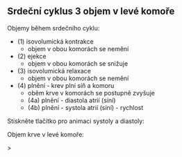 <div class="w3-row">
<div class="w3-col s12 l4">

## Srdeční cyklus 3 objem v levé komoře

Objemy během srdečního cyklu:


- (1) isovolumická kontrakce 
    - objem v obou komorách se nemění       
- (2) ejekce
    - objem v obou komorách se snižuje
- (3) isovolumická relaxace 
    - objem v obou komorách se nemění
- (4) plnění - krev plní síň a komoru
    - oběm krve v komorách se postupně zvyšuje
    - (4a) plnění - diastola atrií (síní)
    - (4b) plnění - systola atrií (síní) - rychlost  

</div>
<div class="w3-col s12 l4">

<bdl-fmi id="id4" src="BurkhoffFMI.js" 
         fminame="Cardiovascular_Model_Burkhoff_HemodynamicsBurkhoff_0shallow"
         tolerance="0.000001" starttime="0" guid="{b5629132-3ba6-4153-87c2-f3ff108e1920}"
         valuereferences="33554435,637534265,637534241,637534290,16777312,637534466,637534294,637534268"
         valuelabels="Left Ventricle Volume,Pressure in Left Ventricle,Pressure in Aorta, Pressure in Left Atria, Heart Rate, LA elastance,MV open, AOV open"         
         controlid="id5"
         fstepsize="0.002"
         showcontrols="false"></bdl-fmi>
         
Stiskněte tlačítko pro animaci systoly a diastoly:

<bdl-animate-control 
id="id5" 
fromid="id4" 
speedfactor="20" 
segments="3;5;14;17;29" 
segmentlabels="4b plnění atriální systola;1 systola komor - isovolumická kontrakce;2 systola komor - ejekce;3 isovolumická relaxace;4a plnění" 
segmentcond="6,eq,0;7,eq,1;7,eq,0;6,eq,1;5,gt,100000" 
simsegments="70;120;175;260;380"></bdl-animate-control> 

<bdl-animate-gif fromid="id5" src="heart.gif" width=400></bdl-animate-gif>
</div>
<div class="w3-col s12 l4">
Objem krve v levé komoře:

<bdl-chartjs-time
   id="id11"  
   width="400"  
   height="300"  
   fromid="id4"  
   labels="Left Ventricle Volume" refindex="0"  refvalues="1"
      ylabel="objem (ml)"
      xlabel="čas (s)"
      convertors="1000000,1">></bdl-chartjs-time>
  
</div>
</div>

<bdl-quiz question="Z grafu odečtěte kolik krve se vypudí z levé komory během ejekční fáze:"
  answers="asi 77 ml|
           asi 5 l|
           asi 151 ml"
  correctoptions="true|false|false"           
  explanations="Během jednoho srdečního cyklu se vypudí asi 77 ml (151ml - 74ml) krve.|
  Za minutu srdce vypudí asi 5 l krve, ale během jedné fáze 77 ml.|
  151 ml je maximální náplň krve v levé komoře, ale vypudí se 'jen' 77 ml.">
</bdl-quiz> 

